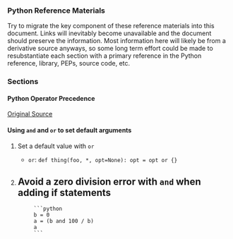 
### Python Reference Materials

Try to migrate the key component of these reference materials into this document.  Links will inevitably become unavailable and the document should preserve the information. Most information here will likely be from a derivative source anyways, so some long term effort could be made to resubstantiate each section with a primary reference in the Python reference, library, PEPs, source code, etc.

### Sections


#### Python Operator Precedence

[Original Source](http://www.ibiblio.org/g2swap/byteofpython/read/operator-precedence.html)


#### Using `and` and `or` to set default arguments

1. Set a default value with `or`
    - `or`: `def thing(foo, *, opt=None): opt = opt or {}`

2. Avoid a zero division error with `and` when adding if statements
    - 
            ```python
            b = 0
            a = (b and 100 / b)
            a
            ```
